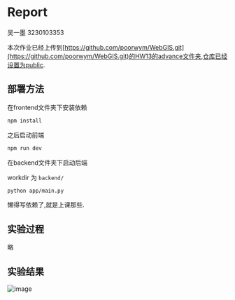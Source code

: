 # Report

吴一墨 3230103353

本次作业已经上传到[https://github.com/poorwym/WebGIS.git](https://github.com/poorwym/WebGIS.git)的HW13的advance文件夹,仓库已经设置为public.

## 部署方法

在frontend文件夹下安装依赖
```bash
npm install
```
之后启动前端
```bash
npm run dev
```
在backend文件夹下启动后端

workdir 为 `backend/`

```bash
python app/main.py
```

懒得写依赖了,就是上课那些.

## 实验过程

略

## 实验结果

![image](pictures/image.png)
